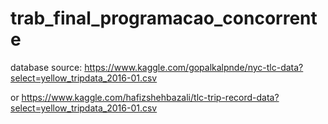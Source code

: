# trab_final_programacao_concorrente
database source: https://www.kaggle.com/gopalkalpnde/nyc-tlc-data?select=yellow_tripdata_2016-01.csv

or https://www.kaggle.com/hafizshehbazali/tlc-trip-record-data?select=yellow_tripdata_2016-01.csv

